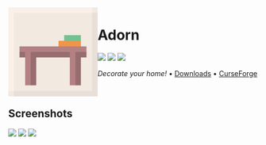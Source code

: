 <img src="icon.png" align="left" width="180px"/>

# Adorn

[![](https://img.shields.io/github/license/Juuxel/Adorn.svg)](LICENSE) [![](https://img.shields.io/github/release/Juuxel/Adorn.svg)](https://github.com/Juuxel/Adorn/releases) ![](https://img.shields.io/badge/minecraft-1.15-blueviolet.svg)

*Decorate your home!* • [Downloads](https://github.com/Juuxel/Adorn/releases) • [CurseForge](https://minecraft.curseforge.com/projects/adorn)

<p>&nbsp;</p>

## Screenshots
![](https://i.imgur.com/tQbDWVY.jpg)
![](https://i.imgur.com/lUifqTY.png)
![](https://i.imgur.com/owM5tUa.png)
